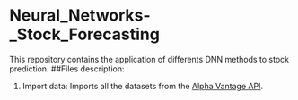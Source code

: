 # Neural_Networks-_Stock_Forecasting
This repository contains the application of differents DNN methods to stock prediction.
##Files description:
1) Import data: Imports all the datasets from the [Alpha Vantage API](https://www.alphavantage.co/documentation/).
